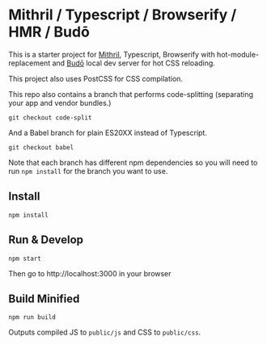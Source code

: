 # Mithril / Typescript / Browserify / HMR / Budō

This is a starter project for [Mithril](https://mithril.js.org/), Typescript, Browserify with hot-module-replacement and [Budō](https://github.com/mattdesl/budo) local dev server for hot CSS reloading.

This project also uses PostCSS for CSS compilation.

This repo also contains a branch that performs code-splitting (separating your app and vendor bundles.)

	git checkout code-split

And a Babel branch for plain ES20XX instead of Typescript.

	git checkout babel

Note that each branch has different npm dependencies so you will need to run `npm install` for the branch you want to use.

## Install

	npm install

## Run & Develop

	npm start

Then go to http://localhost:3000 in your browser

## Build Minified

	npm run build

Outputs compiled JS to `public/js` and CSS to `public/css`.
